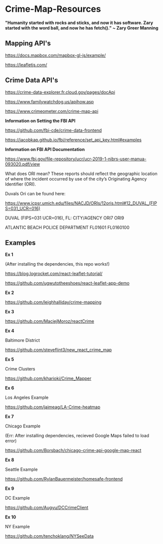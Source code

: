 # Crime-Map-Resources

**"Humanity started with rocks and sticks, and now it has software. Zary started with the word ball, and now he has fetch()." ~ Zary Greer Manning**

## Mapping API's

https://docs.mapbox.com/mapbox-gl-js/example/

https://leafletjs.com/

## Crime Data API's

https://crime-data-explorer.fr.cloud.gov/pages/docApi

https://www.familywatchdog.us/apihow.asp

https://www.crimeometer.com/crime-map-api

**Information on Setting the FBI API**

https://github.com/fbi-cde/crime-data-frontend

https://jacobkap.github.io/fbi/reference/set_api_key.html#examples

**Information on FBI API Documentation**

https://www.fbi.gov/file-repository/ucr/ucr-2019-1-nibrs-user-manua-093020.pdf/view

What does ORI mean? These reports should reflect the geographic location of where
the incident occurred by use of the city’s Originating Agency Identifier (ORI).

Duvals Ori can be found here:

https://www.icpsr.umich.edu/files/NACJD/ORIs/12oris.html#12_DUVAL_(FIPS=031_UCR=016)

DUVAL (FIPS=031 UCR=016), FL:
CITY/AGENCY                                               ORI7      ORI9       

ATLANTIC BEACH POLICE DEPARTMENT                          FL01601   FL0160100 

## Examples

**Ex 1**

(After installing the dependencies, this repo works!)

https://blog.logrocket.com/react-leaflet-tutorial/


https://github.com/ugwutotheeshoes/react-leaflet-app-demo

**Ex 2**

https://github.com/leighhalliday/crime-mapping

**Ex 3**

https://github.com/MaciejMoroz/reactCrime

**Ex 4**

Baltimore District

https://github.com/steveflint3/new_react_crime_map

**Ex 5**

Crime Clusters

https://github.com/kharioki/Crime_Mapper

**Ex 6**

Los Angeles Example

https://github.com/jaimeag/LA-Crime-heatmap

**Ex 7**

Chicago Example

(Err: After installing dependencies, recieved Google Maps failed to load error)

https://github.com/Borsbach/chicago-crime-api-google-map-react

**Ex 8**

Seattle Example

https://github.com/RylanBauermeister/homesafe-frontend

**Ex 9**

DC Example

https://github.com/Augyu/DCCrimeClient

**Ex 10**

NY Example

https://github.com/tenchoklang/NYSeeData


